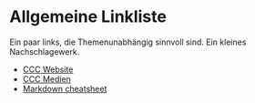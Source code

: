 # Allgemeine Linkliste

Ein paar links, die Themenunabhängig sinnvoll sind. Ein kleines Nachschlagewerk.

- [CCC Website](ccc.de)
- [CCC Medien](media.ccc.de)
- [Markdown cheatsheet](https://github.com/adam-p/markdown-here/wiki/Markdown-Cheatsheet)
